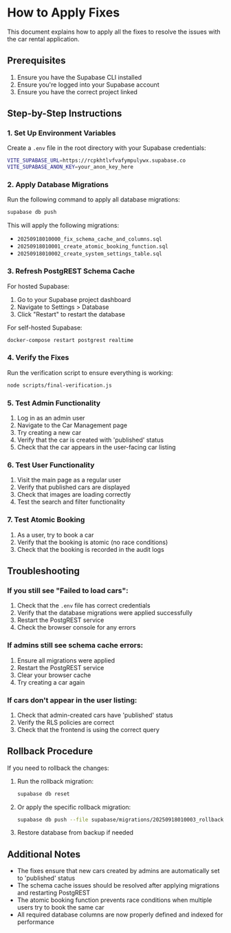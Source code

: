 # How to Apply Fixes

This document explains how to apply all the fixes to resolve the issues with the car rental application.

## Prerequisites

1. Ensure you have the Supabase CLI installed
2. Ensure you're logged into your Supabase account
3. Ensure you have the correct project linked

## Step-by-Step Instructions

### 1. Set Up Environment Variables

Create a `.env` file in the root directory with your Supabase credentials:

```bash
VITE_SUPABASE_URL=https://rcpkhtlvfvafympulywx.supabase.co
VITE_SUPABASE_ANON_KEY=your_anon_key_here
```

### 2. Apply Database Migrations

Run the following command to apply all database migrations:

```bash
supabase db push
```

This will apply the following migrations:
- `20250918010000_fix_schema_cache_and_columns.sql`
- `20250918010001_create_atomic_booking_function.sql`
- `20250918010002_create_system_settings_table.sql`

### 3. Refresh PostgREST Schema Cache

For hosted Supabase:
1. Go to your Supabase project dashboard
2. Navigate to Settings > Database
3. Click "Restart" to restart the database

For self-hosted Supabase:
```bash
docker-compose restart postgrest realtime
```

### 4. Verify the Fixes

Run the verification script to ensure everything is working:

```bash
node scripts/final-verification.js
```

### 5. Test Admin Functionality

1. Log in as an admin user
2. Navigate to the Car Management page
3. Try creating a new car
4. Verify that the car is created with 'published' status
5. Check that the car appears in the user-facing car listing

### 6. Test User Functionality

1. Visit the main page as a regular user
2. Verify that published cars are displayed
3. Check that images are loading correctly
4. Test the search and filter functionality

### 7. Test Atomic Booking

1. As a user, try to book a car
2. Verify that the booking is atomic (no race conditions)
3. Check that the booking is recorded in the audit logs

## Troubleshooting

### If you still see "Failed to load cars":

1. Check that the `.env` file has correct credentials
2. Verify that the database migrations were applied successfully
3. Restart the PostgREST service
4. Check the browser console for any errors

### If admins still see schema cache errors:

1. Ensure all migrations were applied
2. Restart the PostgREST service
3. Clear your browser cache
4. Try creating a car again

### If cars don't appear in the user listing:

1. Check that admin-created cars have 'published' status
2. Verify the RLS policies are correct
3. Check that the frontend is using the correct query

## Rollback Procedure

If you need to rollback the changes:

1. Run the rollback migration:
   ```bash
   supabase db reset
   ```
   
2. Or apply the specific rollback migration:
   ```bash
   supabase db push --file supabase/migrations/20250918010003_rollback_fixes.sql
   ```

3. Restore database from backup if needed

## Additional Notes

- The fixes ensure that new cars created by admins are automatically set to 'published' status
- The schema cache issues should be resolved after applying migrations and restarting PostgREST
- The atomic booking function prevents race conditions when multiple users try to book the same car
- All required database columns are now properly defined and indexed for performance